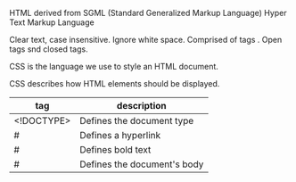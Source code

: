 HTML
derived from SGML
(Standard Generalized Markup Language)
Hyper Text Markup Language

Clear text, case insensitive.
Ignore white space.
Comprised of tags </tag>.
Open tags snd closed tags.


CSS is the language we use to style an HTML document.

CSS describes how HTML elements should be displayed.

 |tag |description
 |------------ | -------------
|<!DOCTYPE>|Defines the document type |
 |#<a>|Defines a hyperlink |
|#<b>|Defines bold text |
|#<body>|Defines the document's body |



